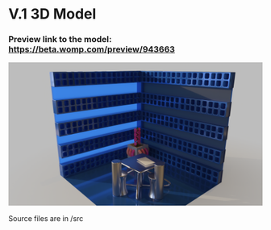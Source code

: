 # V.1 3D Model

### Preview link to the model: https://beta.womp.com/preview/943663

 ![alt text](imgs/pic3.png)

Source files are in /src